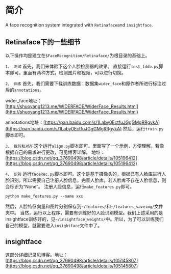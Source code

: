 # 简介
A face recognition system integrated with ``Retinaface``and ``insightface``.
## Retinaface下的一些细节
以下操作均是建立在`$FaceRecognition/Retinaface/`为根目录的基础上。

``1、 测试``
首先，我们来体验下这个人脸检测器的效果。
直接运行``test_fddb.py``脚本即可。里面有两种方式，检测图片和视频，可以进行切换。

``2、 训练``
首先，我们需要下载训练数据：数据集``wider_face``和原作者所进行标注过后的``annotations``。

wider_face地址：[http://shuoyang1213.me/WIDERFACE/WiderFace_Results.html](http://shuoyang1213.me/WIDERFACE/WiderFace_Results.html)

annotations地址：[https://pan.baidu.com/s/1Laby0EctfuJGgGMgRRgykA](https://pan.baidu.com/s/1Laby0EctfuJGgGMgRRgykA)
然后，运行``train.py``脚本即可。

``3、 裁剪和对齐``
这个运行``align.py``脚本即可。里面写了一个示例，方便理解。若像根据自己的需求进行更改，可见博客详解。
地址：[https://blog.csdn.net/qq_37690498/article/details/105196412](https://blog.csdn.net/qq_37690498/article/details/105196412)

``4、 识别``
运行``faceRec.py``脚本即可。这个是基于摄像头的，根据已有人脸库进行人脸识别，所以需要自己注册人脸信息，完善人脸库。若人脸库不存在人脸信息，则会标识为“None”。
注册人脸信息，运行``make_features.py``即可。
```
python make_features.py --name xxx
```
然后，人脸特征向量和图片分别保存到``~/features/``和``~/features_saveimg/``文件夹中。
当然，运行以上程序，需要有训练好的人脸识别模型。我们上述采用的是insightface训练好的，见``~/insightface_weights/``中。所以，为了可以训练我们自己的模型，就需要进入``insightface``文件中了。

## insightface
这部分详细记录见博客。地址：[https://blog.csdn.net/qq_37690498/article/details/105145807](https://blog.csdn.net/qq_37690498/article/details/105145807)

